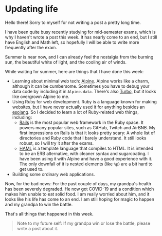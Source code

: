 # Updating life

Hello there! Sorry to myself for not writing a post a pretty long time.

I have been quite busy recently studying for mid-semester exams, which
is why I haven't wrote a post this week. It has nearly come to an end,
but I still have English and Math left, so hopefully I will be able to
write more frequently after the exam.

Summer is near now, and I can already feel the nostalgia from the burning
sun, the beautiful white of light, and the cooling air of winds.

While waiting for summer, here are things that I have done this week:
- Learning about minimal web tech: [Alpine](https://alpinejs.dev/).
  Alpine works like a charm, although it can be cumbersome. Sometimes
  you have to debug your data code by including it in `Alpine.data`.
  There's also [Turbo](https://turbo.hotwired.dev/), but it looks
  like overgrown Alpine to me.
- Using Ruby for web development. Ruby is a language known for making websites,
  but I have never actually used it for anything besides an [esolang](https://github.com/HoangTuan110/arsel).
  So I decided to learn a lot of Ruby-related web things, including:
  - [Rails](https://rubyonrails.org/) is the most popular web framework in the
  Ruby space. It powers many popular sites, such as GitHub, Twitch and AirBNB.
  My first impressions on Rails is that it looks pretty scary: A whole list of
  directories and Ruby code that I barely understand. It still looks robust, so
  I will try it after the exams.
  - [HAML](https://haml.info) is a template language that compiles to HTML. It is intended
  to be an ERB alternative, with cleaner syntax and sugarcoating. I have been using
  it with Alpine and have a good experience with it. The only downfall of it is nested
  elements (like `%p`) are a bit hard to get used to.
- Building some ordinary web applications.

Now, for the bad news:
For the past couple of days, my grandpa's health has been severely degraded. He now
got COVID-19 and a condition which makes him unable to eat solid food. I am really
worried about him, and it looks like his life has come to an end. I am still hoping
for magic to happen and my grandpa to win the battle.

That's all things that happened in this week.
> Note to my future self: If my grandpa win or lose the battle, please write a post
> about it.
